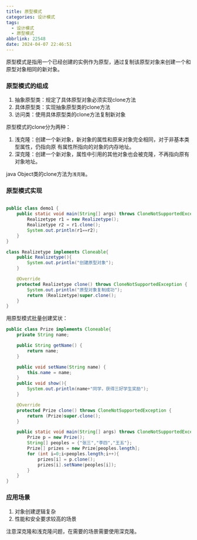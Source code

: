 ```yaml
---
title: 原型模式
categories: 设计模式
tags:
  - 设计模式
  - 原型模式
abbrlink: 22548
date: 2024-04-07 22:46:51
---
```






原型模式是指用一个已经创建的实例作为原型，通过复制该原型对象来创建一个和原型对象相同的新对象。

<!--more-->

### 原型模式的组成

1. 抽象原型类：规定了具体原型对象必须实现clone方法
2. 具体原型类：实现抽象原型类的clone方法
3. 访问类：使用具体原型类的clone方法复制新对象

原型模式的clone分为两种：

1. 浅克隆：创建一个新对象，新对象的属性和原来对象完全相同，对于非基本类型属性，仍指向原
   有属性所指向的对象的内存地址。
2. 深克隆：创建一个新对象，属性中引用的其他对象也会被克隆，不再指向原有对象地址。

java Object类的clone方法为`浅克隆`。

### 原型模式实现

```java

public class demo1 {
    public static void main(String[] args) throws CloneNotSupportedException {
        Realizetype r1 = new Realizetype();
        Realizetype r2 = r1.clone();
        System.out.println(r1==r2);
    }
}

class Realizetype implements Cloneable{
    public Realizetype(){
        System.out.println("创建原型对象");
    }

    @Override
    protected Realizetype clone() throws CloneNotSupportedException {
        System.out.println("原型对象复制成功");
        return (Realizetype)super.clone();
    }
}
```

用原型模式批量创建奖状：

```java
public class Prize implements Cloneable{
    private String name;

    public String getName() {
        return name;
    }

    public void setName(String name) {
        this.name = name;
    }
    public void show(){
        System.out.println(name+"同学，获得三好学生奖励");
    }

    @Override
    protected Prize clone() throws CloneNotSupportedException {
        return (Prize)super.clone();
    }

    public static void main(String[] args) throws CloneNotSupportedException {
        Prize p = new Prize();
        String[] peoples = {"张三","李四","王五"};
        Prize[] prizes = new Prize[peoples.length];
        for (int i=0;i<peoples.length;i++){
            prizes[i] = p.clone();
            prizes[i].setName(peoples[i]);
        }
    }
}
```

### 应用场景

1. 对象创建逻辑复杂
2. 性能和安全要求较高的场景

注意深克隆和浅克隆问题，在需要的场景需要使用深克隆。
